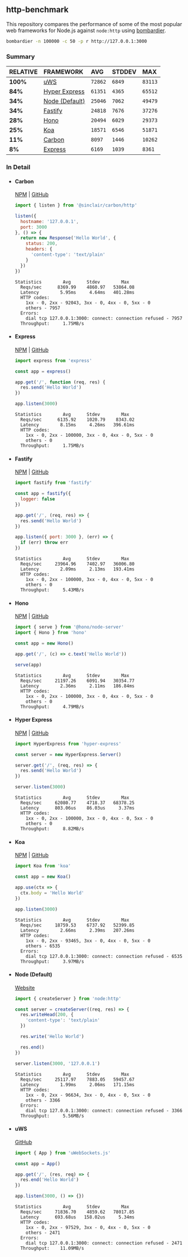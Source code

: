 ## http-benchmark

This repository compares the performance of some of the most popular web frameworks for Node.js against `node:http` using [bombardier](https://github.com/codesenberg/bombardier).

```bash
bombardier -n 100000 -c 50 -p r http://127.0.0.1:3000
```

### Summary

| RELATIVE | FRAMEWORK | AVG | STDDEV | MAX |
| :--- | :--- | :--- | :--- | :--- |
| **100%** | [uWS](#uws) | `72862` | `6849` | `83113` |
| **84%** | [Hyper Express](#hyper-express) | `61351` | `4365` | `65512` |
| **34%** | [Node (Default)](#node-default) | `25046` | `7062` | `49479` |
| **34%** | [Fastify](#fastify) | `24818` | `7676` | `37276` |
| **28%** | [Hono](#hono) | `20494` | `6029` | `29373` |
| **25%** | [Koa](#koa) | `18571` | `6546` | `51871` |
| **11%** | [Carbon](#carbon) | `8097` | `1446` | `10262` |
| **8%** | [Express](#express) | `6169` | `1039` | `8361` |


### In Detail

- #### Carbon
  [NPM](https://npmjs.com/@sinclair/carbon) | [GitHub](https://github.com/sinclairzx81/carbon)
  ```js
  import { listen } from '@sinclair/carbon/http'

  listen({
    hostname: '127.0.0.1',
    port: 3000
  }, () => {
    return new Response('Hello World', {
      status: 200,
      headers: {
        'content-type': 'text/plain'
      }
    })
  })
  ```

  ```
  Statistics        Avg      Stdev        Max
    Reqs/sec      8369.99    4860.97   53864.08
    Latency        5.95ms     4.64ms   401.28ms
    HTTP codes:
      1xx - 0, 2xx - 92043, 3xx - 0, 4xx - 0, 5xx - 0
      others - 7957
    Errors:
      dial tcp 127.0.0.1:3000: connect: connection refused - 7957
    Throughput:     1.75MB/s
  ```

- #### Express
  [NPM](https://npmjs.com/express) | [GitHub](https://github.com/expressjs/express)
  ```js
  import express from 'express'

  const app = express()

  app.get('/', function (req, res) {
    res.send('Hello World')
  })

  app.listen(3000)
  ```

  ```
  Statistics        Avg      Stdev        Max
    Reqs/sec      6135.92    1020.79    8343.02
    Latency        8.15ms     4.26ms   396.61ms
    HTTP codes:
      1xx - 0, 2xx - 100000, 3xx - 0, 4xx - 0, 5xx - 0
      others - 0
    Throughput:     1.75MB/s
  ```

- #### Fastify
  [NPM](https://npmjs.com/fastify) | [GitHub](https://github.com/fastify/fastify)
  ```js
  import fastify from 'fastify'

  const app = fastify({
    logger: false
  })

  app.get('/', (req, res) => {
    res.send('Hello World')
  })

  app.listen({ port: 3000 }, (err) => {
    if (err) throw err
  })
  ```

  ```
  Statistics        Avg      Stdev        Max
    Reqs/sec     23964.96    7402.97   36006.80
    Latency        2.09ms     2.13ms   193.41ms
    HTTP codes:
      1xx - 0, 2xx - 100000, 3xx - 0, 4xx - 0, 5xx - 0
      others - 0
    Throughput:     5.43MB/s
  ```

- #### Hono
  [NPM](https://npmjs.com/hono) | [GitHub](https://github.com/honojs/hono)
  ```js
  import { serve } from '@hono/node-server'
  import { Hono } from 'hono'

  const app = new Hono()

  app.get('/', (c) => c.text('Hello World'))

  serve(app)
  ```

  ```
  Statistics        Avg      Stdev        Max
    Reqs/sec     21197.26    6091.94   30354.77
    Latency        2.36ms     2.11ms   186.84ms
    HTTP codes:
      1xx - 0, 2xx - 100000, 3xx - 0, 4xx - 0, 5xx - 0
      others - 0
    Throughput:     4.79MB/s
  ```

- #### Hyper Express
  [NPM](https://npmjs.com/hyper-express) | [GitHub](https://github.com/kartikk221/hyper-express)
  ```js
  import HyperExpress from 'hyper-express'

  const server = new HyperExpress.Server()

  server.get('/', (req, res) => {
    res.send('Hello World')
  })

  server.listen(3000)
  ```

  ```
  Statistics        Avg      Stdev        Max
    Reqs/sec     62080.77    4718.37   68378.25
    Latency      803.06us    86.03us     3.37ms
    HTTP codes:
      1xx - 0, 2xx - 100000, 3xx - 0, 4xx - 0, 5xx - 0
      others - 0
    Throughput:     8.82MB/s
  ```

- #### Koa
  [NPM](https://npmjs.com/koa) | [GitHub](https://github.com/koajs/koa)
  ```js
  import Koa from 'koa'

  const app = new Koa()

  app.use(ctx => {
    ctx.body = 'Hello World'
  })

  app.listen(3000)
  ```

  ```
  Statistics        Avg      Stdev        Max
    Reqs/sec     18759.53    6737.92   52399.85
    Latency        2.66ms     2.39ms   207.26ms
    HTTP codes:
      1xx - 0, 2xx - 93465, 3xx - 0, 4xx - 0, 5xx - 0
      others - 6535
    Errors:
      dial tcp 127.0.0.1:3000: connect: connection refused - 6535
    Throughput:     3.97MB/s
  ```

- #### Node (Default)
  [Website](https://nodejs.org/api/http.html)
  ```js
  import { createServer } from 'node:http'

  const server = createServer((req, res) => {
    res.writeHead(200, {
      'content-type': 'text/plain'
    })

    res.write('Hello World')

    res.end()
  })

  server.listen(3000, '127.0.0.1')
  ```

  ```
  Statistics        Avg      Stdev        Max
    Reqs/sec     25117.97    7883.05   59457.67
    Latency        1.99ms     2.06ms   171.15ms
    HTTP codes:
      1xx - 0, 2xx - 96634, 3xx - 0, 4xx - 0, 5xx - 0
      others - 3366
    Errors:
      dial tcp 127.0.0.1:3000: connect: connection refused - 3366
    Throughput:     5.56MB/s
  ```

- #### uWS
  [GitHub](https://github.com/uNetworking/uWebSockets.js)
  ```js
  import { App } from 'uWebSockets.js'

  const app = App()

  app.get('/', (res, req) => {
    res.end('Hello World')
  })

  app.listen(3000, () => {})
  ```

  ```
  Statistics        Avg      Stdev        Max
    Reqs/sec     71836.70    4859.62   78017.85
    Latency      693.68us   158.02us     5.34ms
    HTTP codes:
      1xx - 0, 2xx - 97529, 3xx - 0, 4xx - 0, 5xx - 0
      others - 2471
    Errors:
      dial tcp 127.0.0.1:3000: connect: connection refused - 2471
    Throughput:    11.09MB/s
  ```


